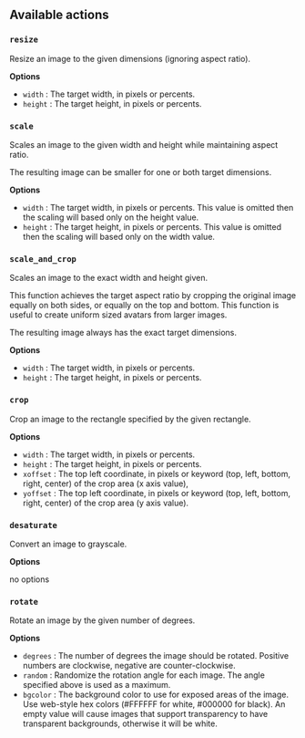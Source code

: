 

## Available actions

### `resize`

Resize an image to the given dimensions (ignoring aspect ratio).

__Options__

- `width` : The target width, in pixels or percents.
- `height` : The target height, in pixels or percents.

### `scale`

Scales an image to the given width and height while maintaining aspect ratio.

The resulting image can be smaller for one or both target dimensions.

__Options__

- `width` : The target width, in pixels or percents. This value is omitted then the scaling will based only on the height value.
- `height` : The target height, in pixels or percents. This value is omitted then the scaling will based only on the width value.

### `scale_and_crop`

Scales an image to the exact width and height given.

This function achieves the target aspect ratio by cropping the original image
equally on both sides, or equally on the top and bottom. This function is
useful to create uniform sized avatars from larger images.

The resulting image always has the exact target dimensions.

__Options__

- `width` : The target width, in pixels or percents.
- `height` : The target height, in pixels or percents.


### `crop`

Crop an image to the rectangle specified by the given rectangle.

__Options__

- `width` : The target width, in pixels or percents.
- `height` : The target height, in pixels or percents.
- `xoffset` : The top left coordinate, in pixels or keyword (top, left, bottom, right, center) of the crop area (x axis value),
- `yoffset` : The top left coordinate, in pixels or keyword (top, left, bottom, right, center) of the crop area (y axis value).


### `desaturate`

Convert an image to grayscale.

__Options__

no options

### `rotate`

Rotate an image by the given number of degrees.

__Options__

- `degrees` : The number of degrees the image should be rotated. Positive numbers are clockwise, negative are counter-clockwise.
- `random` : Randomize the rotation angle for each image. The angle specified above is used as a maximum.
- `bgcolor` : The background color to use for exposed areas of the image. Use web-style hex colors (#FFFFFF for white, #000000 for black). An empty value will cause images that support transparency to have transparent backgrounds, otherwise it will be white.
